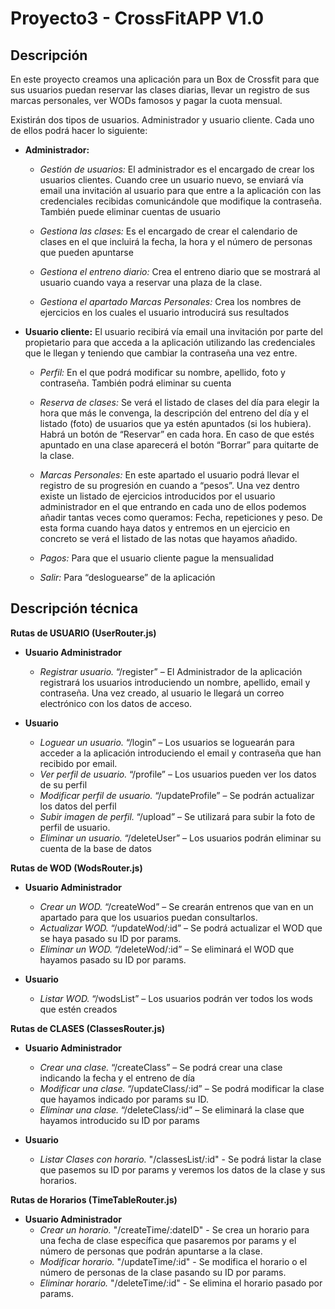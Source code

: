 # Proyecto3 - CrossFitAPP V1.0
## Descripción

En este proyecto creamos una aplicación para un Box de Crossfit para que sus usuarios puedan reservar las clases diarias, llevar un registro de sus marcas personales, ver WODs famosos y pagar la cuota mensual.

Existirán dos tipos de usuarios. Administrador y usuario cliente. Cada uno de ellos podrá hacer lo siguiente:

 * __Administrador:__
    * *Gestión de usuarios:*
El administrador es el encargado de crear los usuarios clientes. Cuando cree un usuario nuevo, se enviará vía email una invitación al usuario para que entre a la aplicación con las credenciales recibidas comunicándole que modifique la contraseña. 
También puede eliminar cuentas de usuario

    * *Gestiona las clases:* 
Es el encargado de crear el calendario de clases en el que incluirá la fecha, la hora y el número de personas que pueden apuntarse

    * *Gestiona el entreno diario:* 
Crea el entreno diario que se mostrará al usuario cuando vaya a reservar una plaza de la clase.

    * *Gestiona el apartado Marcas Personales:*
Crea los nombres de ejercicios en los cuales el usuario introducirá sus resultados
     

* __Usuario cliente:__
El usuario recibirá vía email una invitación por parte del propietario para que acceda a la aplicación utilizando las credenciales que le llegan y teniendo que cambiar la contraseña una vez entre.

   * *Perfil:*
En el que podrá modificar su nombre, apellido, foto y contraseña. También podrá eliminar su cuenta

   * *Reserva de clases:* 
Se verá el listado de clases del día para elegir la hora que más le convenga, la descripción del entreno del día y el listado (foto) de usuarios que ya estén apuntados (si los hubiera). Habrá un botón de “Reservar” en cada hora.
En caso de que estés apuntado en una clase aparecerá el botón “Borrar” para quitarte de la clase.

   * *Marcas Personales:*
En este apartado el usuario podrá llevar el registro de su progresión en cuando a “pesos”.
Una vez dentro existe un listado de ejercicios introducidos por el usuario administrador en el que entrando en cada uno de ellos podemos añadir tantas veces como queramos: Fecha, repeticiones y peso. 
De esta forma cuando haya datos y entremos en un ejercicio en concreto se verá el listado de las notas que hayamos añadido.

   * *Pagos:*
Para que el usuario cliente pague la mensualidad

   * *Salir:* 
Para “desloguearse” de la aplicación

## Descripción técnica

__Rutas de USUARIO (UserRouter.js)__
* __Usuario Administrador__
   * *Registrar usuario.* “/register” – El Administrador de la aplicación registrará los usuarios introduciendo un nombre, apellido, email y contraseña. Una vez creado, al usuario le llegará un correo electrónico con los datos de acceso.


* __Usuario__ 
   * *Loguear un usuario.* “/login” – Los usuarios se loguearán para acceder a la aplicación introduciendo el email y contraseña que han recibido por email.
   * *Ver perfil de usuario.* “/profile” – Los usuarios pueden ver los datos de su perfil
   * *Modificar perfil de usuario.* “/updateProfile” – Se podrán actualizar los datos del perfil
   * *Subir imagen de perfil.* “/upload” – Se utilizará para subir la foto de perfil de usuario.
   * *Eliminar un usuario.* “/deleteUser” – Los usuarios podrán eliminar su cuenta de la base de datos

__Rutas de WOD (WodsRouter.js)__

* __Usuario Administrador__
   * *Crear un WOD.* “/createWod” – Se crearán entrenos que van en un apartado para que los usuarios puedan consultarlos.
   * *Actualizar WOD.* “/updateWod/:id” – Se podrá actualizar el WOD que se haya pasado su ID por params.
   * *Eliminar un WOD.* “/deleteWod/:id” – Se eliminará el WOD que hayamos pasado su ID por params.

* __Usuario__
   * *Listar WOD.* “/wodsList” – Los usuarios podrán ver todos los wods que estén creados 

__Rutas de CLASES (ClassesRouter.js)__
* __Usuario Administrador__
   * *Crear una clase.* “/createClass” – Se podrá crear una clase indicando la fecha y el entreno de día
   * *Modificar una clase.* “/updateClass/:id” – Se podrá modificar la clase que hayamos indicado por params su ID.
   * *Eliminar una clase.* “/deleteClass/:id” – Se eliminará la clase que hayamos introducido su ID por params

* __Usuario__
   * *Listar Clases con horario.* "/classesList/:id" - Se podrá listar la clase que pasemos su ID por params y veremos los datos de la clase y sus horarios.

__Rutas de Horarios (TimeTableRouter.js)__

* __Usuario Administrador__
   * *Crear un horario.* "/createTime/:dateID" - Se crea un horario para una fecha de clase específica que pasaremos por params y el número de personas que podrán apuntarse a la clase.
   * *Modificar horario.* "/updateTime/:id" - Se modifica el horario o el número de personas de la clase pasando su ID por params.
   * *Eliminar horario.* "/deleteTime/:id" - Se elimina el horario pasado por params.








